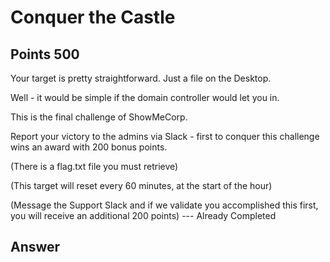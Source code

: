 # Conquer the Castle

## Points 500

Your target is pretty straightforward. Just a file on the Desktop.

Well - it would be simple if the domain controller would let you in.

This is the final challenge of ShowMeCorp.

Report your victory to the admins via Slack - first to conquer this challenge wins an award with 200 bonus points.

(There is a flag.txt file you must retrieve)

(This target will reset every 60 minutes, at the start of the hour)

(Message the Support Slack and if we validate you accomplished this first, you will receive an additional 200 points) --- Already Completed


## Answer